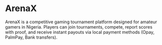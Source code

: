 # ArenaX
ArenaX is a competitive gaming tournament platform designed for amateur gamers in Nigeria. Players can join tournaments, compete, report scores with proof, and receive instant payouts via local payment methods (Opay, PalmPay, Bank transfers).
